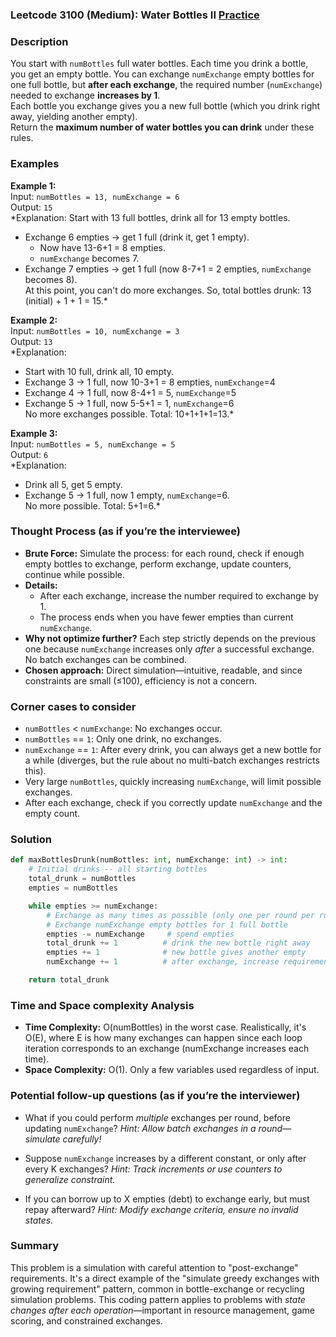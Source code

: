### Leetcode 3100 (Medium): Water Bottles II [Practice](https://leetcode.com/problems/water-bottles-ii)

### Description  
You start with `numBottles` full water bottles. Each time you drink a bottle, you get an empty bottle. You can exchange `numExchange` empty bottles for one full bottle, but **after each exchange**, the required number (`numExchange`) needed to exchange **increases by 1**.  
Each bottle you exchange gives you a new full bottle (which you drink right away, yielding another empty).  
Return the **maximum number of water bottles you can drink** under these rules.

### Examples  

**Example 1:**  
Input: `numBottles = 13, numExchange = 6`  
Output: `15`  
*Explanation: Start with 13 full bottles, drink all for 13 empty bottles.  
- Exchange 6 empties → get 1 full (drink it, get 1 empty).  
  - Now have 13-6+1 = 8 empties.  
  - `numExchange` becomes 7.  
- Exchange 7 empties → get 1 full (now 8-7+1 = 2 empties, `numExchange` becomes 8).  
At this point, you can't do more exchanges. So, total bottles drunk: 13 (initial) + 1 + 1 = 15.*

**Example 2:**  
Input: `numBottles = 10, numExchange = 3`  
Output: `13`  
*Explanation:  
- Start with 10 full, drink all, 10 empty.  
- Exchange 3 → 1 full, now 10-3+1 = 8 empties, `numExchange`=4  
- Exchange 4 → 1 full, now 8-4+1 = 5, `numExchange`=5  
- Exchange 5 → 1 full, now 5-5+1 = 1, `numExchange`=6  
No more exchanges possible. Total: 10+1+1+1=13.*

**Example 3:**  
Input: `numBottles = 5, numExchange = 5`  
Output: `6`  
*Explanation:  
- Drink all 5, get 5 empty.  
- Exchange 5 → 1 full, now 1 empty, `numExchange`=6.  
No more possible. Total: 5+1=6.*

### Thought Process (as if you’re the interviewee)  
- **Brute Force:** Simulate the process: for each round, check if enough empty bottles to exchange, perform exchange, update counters, continue while possible.
- **Details:**  
  - After each exchange, increase the number required to exchange by 1.
  - The process ends when you have fewer empties than current `numExchange`.
- **Why not optimize further?** Each step strictly depends on the previous one because `numExchange` increases only *after* a successful exchange. No batch exchanges can be combined.
- **Chosen approach:** Direct simulation—intuitive, readable, and since constraints are small (≤100), efficiency is not a concern.

### Corner cases to consider  
- `numBottles` < `numExchange`: No exchanges occur.
- `numBottles` == `1`: Only one drink, no exchanges.
- `numExchange` == `1`: After every drink, you can always get a new bottle for a while (diverges, but the rule about no multi-batch exchanges restricts this).
- Very large `numBottles`, quickly increasing `numExchange`, will limit possible exchanges.
- After each exchange, check if you correctly update `numExchange` and the empty count.

### Solution

```python
def maxBottlesDrunk(numBottles: int, numExchange: int) -> int:
    # Initial drinks -- all starting bottles
    total_drunk = numBottles
    empties = numBottles

    while empties >= numExchange:
        # Exchange as many times as possible (only one per round per rules)
        # Exchange numExchange empty bottles for 1 full bottle
        empties -= numExchange     # spend empties
        total_drunk += 1          # drink the new bottle right away
        empties += 1              # new bottle gives another empty
        numExchange += 1          # after exchange, increase requirement

    return total_drunk
```

### Time and Space complexity Analysis  

- **Time Complexity:** O(numBottles) in the worst case. Realistically, it's O(E), where E is how many exchanges can happen since each loop iteration corresponds to an exchange (numExchange increases each time).
- **Space Complexity:** O(1). Only a few variables used regardless of input.

### Potential follow-up questions (as if you’re the interviewer)  

- What if you could perform *multiple* exchanges per round, before updating `numExchange`?
  *Hint: Allow batch exchanges in a round—simulate carefully!*

- Suppose `numExchange` increases by a different constant, or only after every K exchanges?
  *Hint: Track increments or use counters to generalize constraint.*

- If you can borrow up to X empties (debt) to exchange early, but must repay afterward?
  *Hint: Modify exchange criteria, ensure no invalid states.*

### Summary
This problem is a simulation with careful attention to "post-exchange" requirements. It's a direct example of the "simulate greedy exchanges with growing requirement" pattern, common in bottle-exchange or recycling simulation problems. This coding pattern applies to problems with *state changes after each operation*—important in resource management, game scoring, and constrained exchanges.